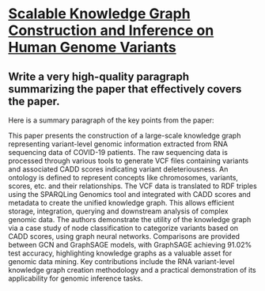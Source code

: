 # [Scalable Knowledge Graph Construction and Inference on Human Genome   Variants](https://arxiv.org/abs/2312.04423)

## Write a very high-quality paragraph summarizing the paper that effectively covers the paper.

 Here is a summary paragraph of the key points from the paper:

This paper presents the construction of a large-scale knowledge graph representing variant-level genomic information extracted from RNA sequencing data of COVID-19 patients. The raw sequencing data is processed through various tools to generate VCF files containing variants and associated CADD scores indicating variant deleteriousness. An ontology is defined to represent concepts like chromosomes, variants, scores, etc. and their relationships. The VCF data is translated to RDF triples using the SPARQLing Genomics tool and integrated with CADD scores and metadata to create the unified knowledge graph. This allows efficient storage, integration, querying and downstream analysis of complex genomic data. The authors demonstrate the utility of the knowledge graph via a case study of node classification to categorize variants based on CADD scores, using graph neural networks. Comparisons are provided between GCN and GraphSAGE models, with GraphSAGE achieving 91.02% test accuracy, highlighting knowledge graphs as a valuable asset for genomic data mining. Key contributions include the RNA variant-level knowledge graph creation methodology and a practical demonstration of its applicability for genomic inference tasks.
